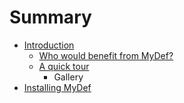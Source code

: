 # Summary

* [Introduction](README.md)
   * [Who would benefit from MyDef?](who_would_benefit_from_mydef.md)
   * [A quick tour](a_quick_tour.md)
       * Gallery
* [Installing MyDef](Installing.md)

